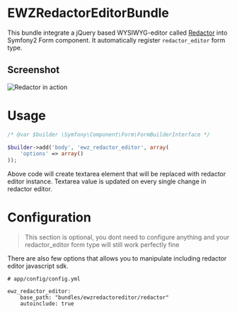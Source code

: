 EWZRedactorEditorBundle
=======================

This bundle integrate a jQuery based WYSIWYG-editor called [Redactor](http://imperavi.com/redactor) into Symfony2 Form component.
It automatically register ``redactor_editor`` form type.

## Screenshot
![Redactor in action](https://github.com/excelwebzone/EWZRedactorEditorBundle/raw/master/redactor-js.png)

# Usage #

```php
/* @var $builder \Symfony\Component\Form\FormBuilderInterface */

$builder->add('body', 'ewz_redactor_editor', array(
    'options' => array()
));
```

Above code will create textarea element that will be replaced with redactor editor instance.
Textarea value is updated on every single change in redactor editor.

# Configuration #

> This section is optional, you dont need to configure anything and your redactor_editor form type will still work perfectly fine

There are also few options that allows you to manipulate including redactor editor javascript sdk.

```
# app/config/config.yml

ewz_redactor_editor:
    base_path: "bundles/ewzredactoreditor/redactor"
    autoinclude: true
```
